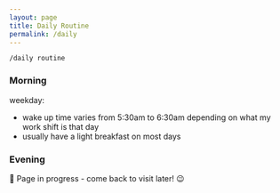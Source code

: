 ```yaml
---
layout: page
title: Daily Routine
permalink: /daily
---
```


`/daily routine`

### Morning

weekday:
- wake up time varies from 5:30am to 6:30am depending on what my work shift is that day
- usually have a light breakfast on most days

### Evening


🚧 Page in progress - come back to visit later! 😉


<style>
  .wrapper {
    max-width: 58em;
  }
</style>